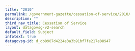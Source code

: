 ```yaml
---
title: "2010"
permalink: /government-gazette/cessation-of-service/2010/
description: ""
third_nav_title: Cessation of Service
layout: datagovsg-v2-search
default_field: Subject
infotext: true
datagovsg-id: d_db8907d4224e3a3b91bf7fe217e88947
---
```

